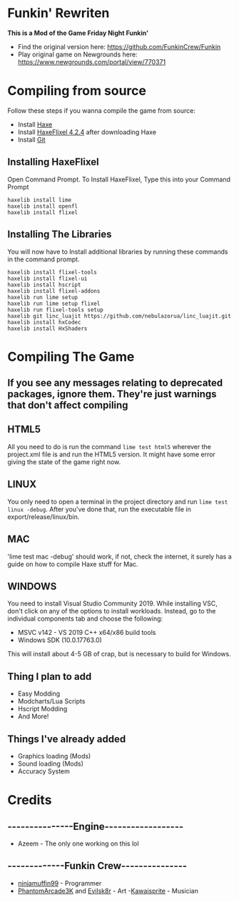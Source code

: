 # Funkin' Rewriten

**This is a Mod of the Game Friday Night Funkin'**

- Find the original version here: https://github.com/FunkinCrew/Funkin
- Play original game on Newgrounds here: https://www.newgrounds.com/portal/view/770371

# Compiling from source
Follow these steps if you wanna compile the game from source:

- Install [Haxe](https://haxe.org/download/version/4.2.4/)
- Install [HaxeFlixel 4.2.4](https://haxeflixel.com/documentation/install-haxeflixel/) after downloading Haxe
- Install [Git](https://git-scm.com/downloads)

## Installing HaxeFlixel
Open Command Prompt.
To Install HaxeFlixel, Type this into your Command Prompt
```
haxelib install lime
haxelib install openfl
haxelib install flixel
```

## Installing The Libraries
You will now have to Install additional libraries by running these commands in the command prompt.
```
haxelib install flixel-tools
haxelib install flixel-ui
haxelib install hscript
haxelib install flixel-addons
haxelib run lime setup
haxelib run lime setup flixel
haxelib run flixel-tools setup
haxelib git linc_luajit https://github.com/nebulazorua/linc_luajit.git
haxelib install hxCodec
haxelib install HxShaders
```

# Compiling The Game
## If you see any messages relating to deprecated packages, ignore them. They're just warnings that don't affect compiling

## HTML5
All you need to do is run the command `lime test html5` wherever the project.xml file is and run the HTML5 version.
It might have some error giving the state of the game right now.

## LINUX
You only need to open a terminal in the project directory and run `lime test linux -debug`.
After you've done that, run the executable file in export/release/linux/bin.

## MAC
'lime test mac -debug' should work, if not, check the internet, it surely has a guide on how to compile Haxe stuff for Mac.

## WINDOWS
You need to install Visual Studio Community 2019. While installing VSC, don't click on any of the options to install workloads. Instead, go to the individual components tab and choose the following:
* MSVC v142 - VS 2019 C++ x64/x86 build tools
* Windows SDK (10.0.17763.0)

This will install about 4-5 GB of crap, but is necessary to build for Windows.

## Thing I plan to add

- Easy Modding
- Modcharts/Lua Scripts
- Hscript Modding
- And More!

## Things I've already added

- Graphics loading (Mods)
- Sound loading (Mods)
- Accuracy System


# Credits
## ---------------Engine------------------
- Azeem - The only one working on this lol
## -------------Funkin Crew---------------
- [ninjamuffin99](https://twitter.com/ninja_muffin99) - Programmer
- [PhantomArcade3K](https://twitter.com/phantomarcade3k) and [Evilsk8r](https://twitter.com/evilsk8r) - Art
 -[Kawaisprite](https://twitter.com/kawaisprite) - Musician